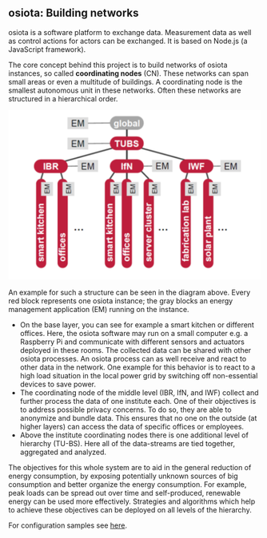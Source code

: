 ## osiota: Building networks

osiota is a software platform to exchange data. Measurement data as well as control actions for actors can be exchanged. It is based on Node.js (a JavaScript framework).


The core concept behind this project is to build networks of osiota instances, so called **coordinating nodes** (CN). These networks can span small areas or even a multitude of buildings. A coordinating node is the smallest autonomous unit in these networks. Often these networks are structured in a hierarchical order.

![The example structure of an ER network](structure.png "Example network with energy-routers")

An example for such a structure can be seen in the diagram above. Every red block represents one osiota instance; the gray blocks an energy management application (EM) running on the instance.

  * On the base layer, you can see for example a smart kitchen or different offices. Here, the osiota software may run on a small computer e.g. a Raspberry Pi and communicate with different sensors and actuators deployed in these rooms. The collected data can be shared with other osiota processes. An osiota process can as well receive and react to other data in the network. One example for this behavior is to react to a high load situation in the local power grid by switching off non-essential devices to save power.
  * The coordinating node of the middle level (IBR, IfN, and IWF) collect and further process the data of one institute each. One of their objectives is to address possible privacy concerns. To do so, they are able to anonymize and bundle data. This ensures that no one on the outside (at higher layers) can access the data of specific offices or employees.
  * Above the institute coordinating nodes there is one additional level of hierarchy (TU-BS). Here all of the data-streams are tied together, aggregated and analyzed.

The objectives for this whole system are to aid in the general reduction of energy consumption, by exposing potentially unknown sources of big consumption and better organize the energy consumption. For example, peak loads can be spread out over time and self-produced, renewable energy can be used more effectively. Strategies and algorithms which help to achieve these objectives can be deployed on all levels of the hierarchy.

For configuration samples see [here](building_networks_samples/).